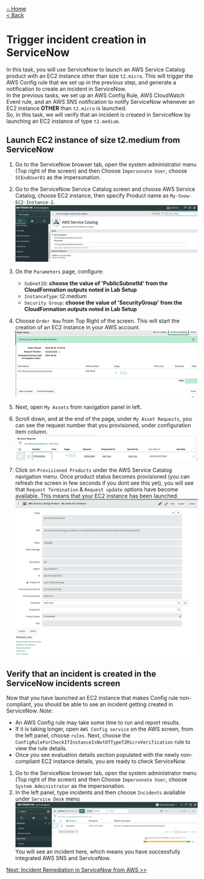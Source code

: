 [⌂ Home](/labs/end-to-end-it-lifecycle-management/README.md)
<br />[< Back](/labs/end-to-end-it-lifecycle-management/resources/README-AWS-NOTIFICATIONS-TO-SNOW.md)

# Trigger incident creation in ServiceNow 
In this task, you will use ServiceNow to launch an AWS Service Catalog product with an EC2 instance other than size `t2.micro`. This will trigger the AWS Config rule that we set up in the previous step, and generate a notification to create an incident in ServiceNow. 
<br/>In the previous tasks, we set up an AWS Config Rule, AWS CloudWatch Event rule, and an AWS SNS notification to notify ServiceNow whenever an EC2 instance **OTHER** than `t2.micro` is launched. 
<br/>So, in this task, we will verify that an incident is created in ServiceNow by launching an EC2 instance of type `t2.medium`.

## Launch EC2 instance of size t2.medium from ServiceNow
1. Go to the ServiceNow browser tab, open the system administrator menu (Top right of the screen) and then Choose `Impersonate User`, choose `SCEndUser01` as the impersonation.
2. Go to the ServiceNow Service Catalog screen and choose AWS Service Catalog, choose EC2 instance, then specify Product name as `My-Snow-EC2-Instance-2`.
![snow-prov-3](/labs/end-to-end-it-lifecycle-management/resources/snow-prov-3.png)

3. On the `Parameters` page, configure:
    - `SubnetID`: **choose the value of 'PublicSubnetId' from the CloudFormation outputs noted in Lab Setup**
    - `InstanceType`: t2.medium
    - `Security Group`: **choose the value of 'SecurityGroup' from the CloudFormation outputs noted in Lab Setup**

4. Choose `Order Now` from Top Right of the screen. This will start the creation of an EC2 instance in your AWS account.
![snow-prov-4](/labs/end-to-end-it-lifecycle-management/resources/snow-prov-4.png)
5. Next, open `My Assets` from navigation panel in left.
6. Scroll down, and at the end of the page, under `My Asset Requests`, you can see the request number that you provisioned, under configuration item column.
![snow-prov-5](/labs/end-to-end-it-lifecycle-management/resources/snow-prov-5.png)
7. Click on `Provisioned Products` under the AWS Service Catalog navigation menu. Once product status becomes provisioned (you can refresh the screen in few seconds if you dont see this yet), you will see that `Request Termination` & `Request update` options have become available. This means that your EC2 instance has been launched.
![snow-prov-6](/labs/end-to-end-it-lifecycle-management/resources/snow-prov-6.png)

## Verify that an incident is created in the ServiceNow incidents screen
Now that you have launched an EC2 instance that makes Config rule non-compliant, you should be able to see an incident getting created in ServiceNow.
_Note_: 
- An AWS Config rule may take some time to run and report results. 
- If it is taking longer, open `AWS Config service` on the AWS screen, from the left panel, choose `rules`. Next, choose the `ConfigRuleForCheckIfInstanceIsNotOfTypeT2MicroVerification` rule to view the rule details. 
- Once you see evaluation details section populated with the newly non-compliant EC2 instance details, you are ready to check ServiceNow.

1. Go to the ServiceNow browser tab, open the system administrator menu (Top right of the screen) and then Choose `Impersonate User`, choose `System Administrator` as the impersonation.
2. In the left panel, type incidents and then choose `Incidents` available under `Service Desk` menu
![snow-incident-8](/labs/end-to-end-it-lifecycle-management/resources/snow-incident-8.png)
You will see an incident here, which means you have successfully integrated AWS SNS and ServiceNow.

[Next: Incident Remediation in ServiceNow from AWS >>](/labs/end-to-end-it-lifecycle-management/resources/README-SNOW-INCIDENT-REMEDIATION.md)
